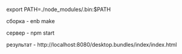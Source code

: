 export PATH=./node_modules/.bin:$PATH

сборка    - enb make

сервер    - npm start

результат - http://localhost:8080/desktop.bundles/index/index.html
